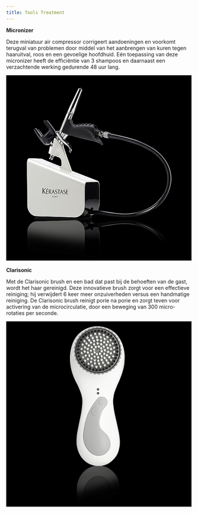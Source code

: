 ```yaml
---
title: Tools Treatment
---
```



**Micronizer**

Deze miniatuur air compressor corrigeert aandoeningen en voorkomt terugval van problemen door middel van het aanbrengen van kuren tegen haaruitval, roos en een gevoelige hoofdhuid. Eén toepassing van deze micronizer heeft de efficiëntie van 3 shampoos en daarnaast een verzachtende werking gedurende 48 uur lang.

![](/uploads/versions/micronizer-1---x----500-500x---.jpg)

**Clarisonic**

Met de Clarisonic brush en een bad dat past bij de behoeften van de gast, wordt het haar gereinigd. Deze innovatieve brush zorgt voor een effectieve reiniging; hij verwijdert 6 keer meer onzuiverheden versus een handmatige reiniging. De Clarisonic brush reinigt porie na porie en zorgt teven voor activering van de microcirculatie, door een beweging van 300 micro-rotaties per seconde.

![](/uploads/versions/clarisonic-brush-1---x----500-500x---.jpg)